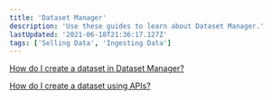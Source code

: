 ```yaml
---
title: 'Dataset Manager'
description: 'Use these guides to learn about Dataset Manager.'
lastUpdated: '2021-06-18T21:36:17.127Z'
tags: ['Selling Data', 'Ingesting Data']
---
```

[How do I create a dataset in Dataset Manager?](https://kb.narrative.io/create-a-dataset)

[How do I create a dataset using APIs?](https://kb.narrative.io/how-do-i-create-a-dataset)
